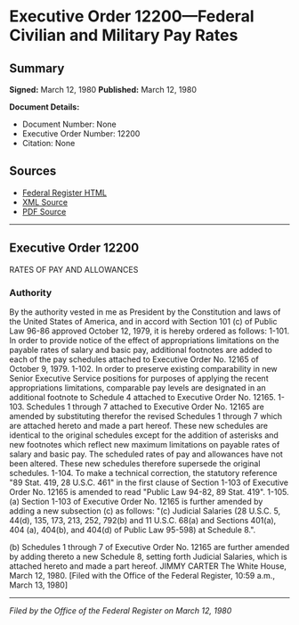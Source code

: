 # Executive Order 12200—Federal Civilian and Military Pay Rates

## Summary

**Signed:** March 12, 1980
**Published:** March 12, 1980

**Document Details:**
- Document Number: None
- Executive Order Number: 12200
- Citation: None

## Sources
- [Federal Register HTML](https://www.presidency.ucsb.edu/documents/executive-order-12200-federal-civilian-and-military-pay-rates)
- [XML Source](None)
- [PDF Source](None)

---

## Executive Order 12200

RATES OF PAY AND ALLOWANCES
### Authority

By the authority vested in me as President by the Constitution and laws of the United States of America, and in accord with Section 101 (c) of Public Law 96-86 approved October 12, 1979, it is hereby ordered as follows:
1-101. In order to provide notice of the effect of appropriations limitations on the payable rates of salary and basic pay, additional footnotes are added to each of the pay schedules attached to Executive Order No. 12165 of October 9, 1979.
1-102. In order to preserve existing comparability in new Senior Executive Service positions for purposes of applying the recent appropriations limitations, comparable pay levels are designated in an additional footnote to Schedule 4 attached to Executive Order No. 12165.
1-103. Schedules 1 through 7 attached to Executive Order No. 12165 are amended by substituting therefor the revised Schedules 1 through 7 which are attached hereto and made a part hereof. These new schedules are identical to the original schedules except for the addition of asterisks and new footnotes which reflect new maximum limitations on payable rates of salary and basic pay. The scheduled rates of pay and allowances have not been altered. These new schedules therefore supersede the original schedules.
1-104. To make a technical correction, the statutory reference "89 Stat. 419, 28 U.S.C. 461" in the first clause of Section 1-103 of Executive Order No. 12165 is amended to read "Public Law 94-82, 89 Stat. 419".
1-105. (a) Section 1-103 of Executive Order No. 12165 is further amended by adding a new subsection (c) as follows:
"(c) Judicial Salaries (28 U.S.C. 5, 44(d), 135, 173, 213, 252, 792(b) and 11 U.S.C. 68(a) and Sections 401(a), 404 (a), 404(b), and 404(d) of Public Law 95-598) at Schedule 8.".

(b) Schedules 1 through 7 of Executive Order No. 12165 are further amended by adding thereto a new Schedule 8, setting forth Judicial Salaries, which is attached hereto and made a part hereof.
JIMMY CARTER
The White House,
March 12, 1980.
[Filed with the Office of the Federal Register, 10:59 a.m., March 13, 1980]

---

*Filed by the Office of the Federal Register on March 12, 1980*
